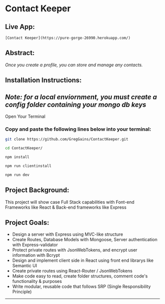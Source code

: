 <!-- HEADINGS 1 - 6 use a # symbol  -->

# Contact Keeper

## **Live App**:

    [Contact Keeper](https://pure-gorge-26990.herokuapp.com/)

## **Abstract:**

 <!-- Italics use a SINGLE ASTERIK * symbol  -->

_Once you create a profile, you can store and manage any contacts._

<!-- STRONG TAGS USE DOUBLE ASTERIK **  -->

## **Installation Instructions:**

## _Note: for a local enviornment, you must create a config folder containing your mongo db keys_

Open Your Terminal

### Copy and paste the following lines below into your terminal:

```bash
git clone https://github.com/GregGains/ContactKeeper.git
```

```bash
cd ContactKeeper/
```

```bash
npm install
```

```bash
npm run clientinstall
```

```bash
npm run dev
```

## **Project Background:**

This project will show case Full Stack capabilities with Font-end Frameworks like React & Back-end frameworks like Express

## **Project Goals:**

- Design a server with Express using MVC-like structure
- Create Routes, Database Models with Mongoose, Server authentication with Express-validator
- Protect private routes with JsonWebTokens, and encrypt user information with Bcrypt
- Design and implement client side in React using front end librarys like Semantic UI
- Create private routes using React-Router / JsonWebTokens
- Make code easy to read, create folder structures, comment code's functionality & purposes
- Write modular, reusable code that follows SRP (Single Responsibility Principle)

<!-- STRIKE THROUGH USE DOUBLE TILDE SYMBOL ~~   -->
<!-- ~~W.I.P~~ -->

<!-- HORIZONTAL RULE TRIPLE HYPHENS --- USE TO SEPARATE CONTENT AREAS  -->

---

 <!-- --- -->

<!-- TO SHOW SYMBOLS LIKE # AND * U MUST FIRST USE A BACKSLASH -->
<!-- \*Testing\* -->

<!-- Block Quote  USE THE GREATER THAN SYMBOL > -->
<!-- > This is a block quote -->

<!-- LINKS MUST GO IN BRACKETS [Traversy Media](URL GOES HERE) -->
<!-- [Greg's Github Link](https://www.github.com/greggains) -->

<!-- UNORDERED LISTS USE 1 ASTERIK *  -->
<!-- * step 1
    * nested item 1

* step 2
    * nested item 2
* step 3
    * nested item 3 -->

<!-- ORDERED LIST CAN JUST USE NUMBER 1. multiple times   -->
<!-- 1. step 1
2. step 2
3. step 2
    OR
1. step 1
1. step 2
1. step 3 -->

<!-- INLINE CODE BLOCK ARE BACK TICKS ` `  -->
<!-- `<p> Inline block element </P>` -->

<!--  Images JUST LIKE A LINK BUT USE AN EXCLAMATION POINT FIRST ! -->
<!-- ![Logo](https://markdown-here.com/img/icon256.png) -->

<!-- ---
 > # Github Markdown -->

<!-- Code Blcoks use three backticks ```  ALSO you can specify the coding language by typing it after the backticks ex:  ```javascript  -->

<!-- ```
npm install
```

```
npm start
``` -->

